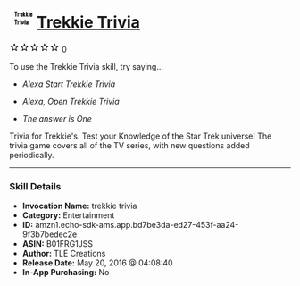 # &nbsp;<img src="skill_icon" alt="Trekkie Trivia icon" width="36"> [Trekkie Trivia](http://alexa.amazon.com/#skills/amzn1.echo-sdk-ams.app.bd7be3da-ed27-453f-aa24-9f3b7bedec2e)
![0 stars](../../images/ic_star_border_black_18dp_1x.png)![0 stars](../../images/ic_star_border_black_18dp_1x.png)![0 stars](../../images/ic_star_border_black_18dp_1x.png)![0 stars](../../images/ic_star_border_black_18dp_1x.png)![0 stars](../../images/ic_star_border_black_18dp_1x.png) 0

To use the Trekkie Trivia skill, try saying...

* *Alexa Start Trekkie Trivia*

* *Alexa, Open Trekkie Trivia*

* *The answer is One*

Trivia for Trekkie's.  Test your Knowledge of the Star Trek universe!  The trivia game covers all of the TV series, with new questions added periodically.

***

### Skill Details

* **Invocation Name:** trekkie trivia
* **Category:** Entertainment
* **ID:** amzn1.echo-sdk-ams.app.bd7be3da-ed27-453f-aa24-9f3b7bedec2e
* **ASIN:** B01FRG1JSS
* **Author:** TLE Creations
* **Release Date:** May 20, 2016 @ 04:08:40
* **In-App Purchasing:** No
